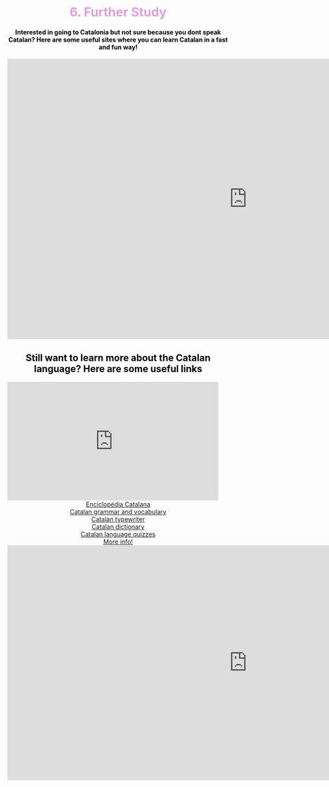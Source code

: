 <h1 style="color:plum;" align="center">6. Further Study</h1>

<h4 style="color:black;" align="center">Interested in going to Catalonia but not sure because you dont speak Catalan? Here are some useful sites where you can learn Catalan in a fast and fun way!</h4>

<iframe src="https://h5p.org/h5p/embed/475462" width="1090" height="638" frameborder="0" allowfullscreen="allowfullscreen"></iframe><script src="https://h5p.org/sites/all/modules/h5p/library/js/h5p-resizer.js" charset="UTF-8"></script>


<h2 style="color:black;" align="center">Still want to learn more about the Catalan language? Here are some useful links</h2>

<iframe src="https://giphy.com/embed/3ohze0rInvQnLY7ghW" width="480" height="270" frameBorder="0" class="giphy-embed" allowFullScreen></iframe>


<div style="text-align:center"><a href="http://www.diccionari.cat">Enciclopédia Catalana</a> </div>

<div style="text-align:center"><a href="http://mylanguages.org/learn_catalan.php">Catalan grammar and vocabulary</a></div>

<div style="text-align:center"><a href="https://dictionary.cambridge.org/dictionary/english-catalan/typewriter"> Catalan typewriter</a></div>

<div style="text-align:center"><a href="http://www.etranslator.ro/catalan-english-online-dictionary.php">Catalan dictionary</a></div>

<div style="text-align:center"><a href="https://www.transparent.com/learn-catalan/quizzes/lotw-quizzes/">Catalan language quizzes</a></div>

<div style="text-align:center"><a href="https://www.bbc.co.uk/news/world-europe-20345071">More info!</a></div>





<iframe src="https://h5p.org/h5p/embed/476754" width="1090" height="534" frameborder="0" allowfullscreen="allowfullscreen"></iframe><script src="https://h5p.org/sites/all/modules/h5p/library/js/h5p-resizer.js" charset="UTF-8"></script>



